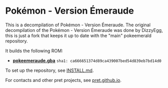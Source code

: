 # Pokémon - Version Émeraude

This is a decompilation of Pokémon - Version Émeraude.
The original decompilation of the Pokémon - Version Émeraude was done by DizzyEgg, this is just a fork that keeps it up to date with the "main" pokeemerald repository.

It builds the following ROM:

* [**pokeemeraude.gba**](https://datomatic.no-intro.org/index.php?page=show_record&s=23&n=1961) `sha1: ca666651374d89ca439007bed54d839eb7bd14d0`

To set up the repository, see [INSTALL.md](INSTALL.md).

For contacts and other pret projects, see [pret.github.io](https://pret.github.io/).